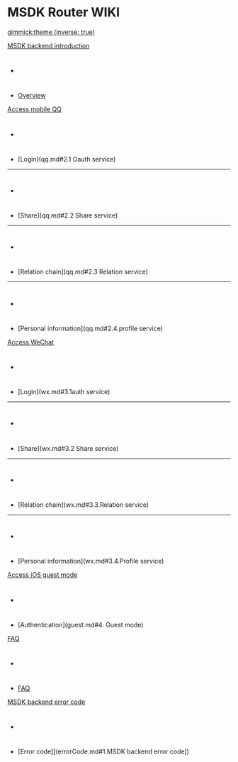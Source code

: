 # MSDK Router WIKI

[gimmick:theme (inverse: true)](cerulean)

[MSDK backend introduction]()

  * # 
  * [Overview](index.md#1.Overview)

[Access mobile QQ]()

  * # 
  * [Login](qq.md#2.1 Oauth service)
  - - - -
  * # 
  * [Share](qq.md#2.2 Share service)
  - - - -
  * # 
  * [Relation chain](qq.md#2.3 Relation service)
  - - - -
  * # 
  * [Personal information](qq.md#2.4.profile service)
 
[Access  WeChat]()

  * # 
  * [Login](wx.md#3.1auth service)
  - - - -
  * # 
  * [Share](wx.md#3.2 Share service)
  - - - -
  * # 
  * [Relation chain](wx.md#3.3.Relation service)
  - - - -
  * # 
  * [Personal information](wx.md#3.4.Profile service)
  
[Access  iOS guest mode]()

  * # 
  * [Authentication](guest.md#4. Guest mode)
 

[FAQ]()

  * # 
  * [FAQ](faq.md#FAQ)

  
[MSDK backend error code]()

  * # 
  * [Error code]](errorCode.md#1.MSDK backend error code])
  
